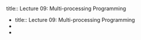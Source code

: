 title:: Lecture 09: Multi-processing Programming

- title:: Lecture 09: Multi-processing Programming
-
-